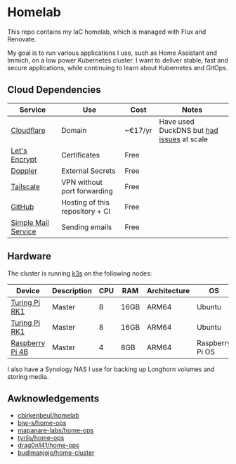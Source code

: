 # Homelab

This repo contains my IaC homelab, which is managed with Flux and Renovate.

My goal is to run various applications I use, such as Home Assistant and
Immich, on a low power Kubernetes cluster. I want to deliver stable, fast and
secure applications, while continuing to learn about Kubernetes and GitOps.

## Cloud Dependencies

| Service | Use | Cost | Notes |
| ------- | --- | ---- | ----- |
| [Cloudflare](https://www.cloudflare.com/products/registrar/) | Domain | ~€17/yr | Have used DuckDNS but [had issues](https://www.reddit.com/r/selfhosted/comments/164nc4x/duckdns_servers_are_having_issues_lately/) at scale |
| [Let's Encrypt](https://letsencrypt.org/) | Certificates | Free | |
| [Doppler](https://www.doppler.com/) | External Secrets | Free | |
| [Tailscale](https://tailscale.com/) | VPN without port forwarding | Free | |
| [GitHub](https://github.com/) | Hosting of this repository + CI | Free | |
| [Simple Mail Service](https://simplemailservice.eu) | Sending emails | Free | |

## Hardware

The cluster is running [k3s](https://k3s.io/) on the following nodes:

|  Device | Description | CPU | RAM | Architecture | OS |
| ------- | ------------| --- | --- | ------------ | -- |
| [Turing Pi RK1](https://turingpi.com/product/turing-rk1/) | Master | 8 | 16GB | ARM64 | Ubuntu |
| [Turing Pi RK1](https://turingpi.com/product/turing-rk1/) | Master | 8 | 16GB | ARM64 | Ubuntu |
| [Raspberry Pi 4B](https://www.raspberrypi.com/products/raspberry-pi-4-model-b/) | Master | 4 | 8GB | ARM64 | Raspberry Pi OS |

I also have a Synology NAS I use for backing up Longhorn volumes and storing media.

## Awknowledgements

 - [cbirkenbeul/homelab](https://github.com/cbirkenbeul/homelab)
 - [bjw-s/home-ops](https://github.com/bjw-s/home-ops)
 - [mapanare-labs/home-ops](https://gitlab.com/mapanare-labs/mapanarenet/home-ops)
 - [tyriis/home-ops](https://github.com/tyriis/home-ops)
 - [drag0n141/home-ops](https://github.com/drag0n141/home-ops)
 - [budimanjojo/home-cluster](https://github.com/budimanjojo/home-cluster)
